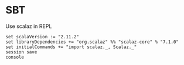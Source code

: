 # SBT

Use scalaz in REPL

```
set scalaVersion := "2.11.2"
set libraryDependencies += "org.scalaz" %% "scalaz-core" % "7.1.0"
set initialCommands += "import scalaz._, Scalaz._"
session save
console
```
